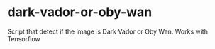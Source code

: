 # dark-vador-or-oby-wan
Script that detect if the image is Dark Vador or Oby Wan. Works with Tensorflow
